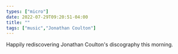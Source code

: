```yaml
---
types: ["micro"]
date: 2022-07-29T09:20:51-04:00
title: ""
tags: ["music","Jonathan Coulton"]
---
```

Happily rediscovering Jonathan Coulton's discography this morning.
